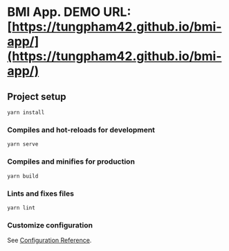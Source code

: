 # BMI App. DEMO URL: [https://tungpham42.github.io/bmi-app/](https://tungpham42.github.io/bmi-app/)

## Project setup
```
yarn install
```

### Compiles and hot-reloads for development
```
yarn serve
```

### Compiles and minifies for production
```
yarn build
```

### Lints and fixes files
```
yarn lint
```

### Customize configuration
See [Configuration Reference](https://cli.vuejs.org/config/).
